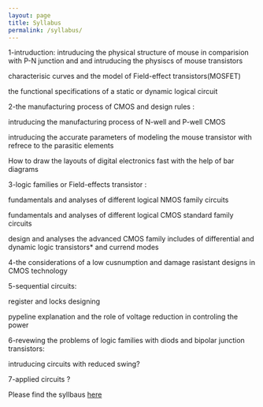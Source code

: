 ```yaml
---
layout: page
title: Syllabus
permalink: /syllabus/
---
```


1-<h>intruduction:</h><brd></brd>
intruducing the physical structure of mouse in comparision with P-N junction and and intruducing the physiscs of mouse transistors

characterisic curves and the model of Field-effect transistors(MOSFET)

the functional specifications of a static or dynamic logical circuit

2-the manufacturing process of CMOS and design rules :

intruducing the manufacturing process of N-well and P-well CMOS

intruducing the accurate parameters of modeling the mouse transistor with refrece to the parasitic elements

How to draw  the layouts of digital electronics fast with the  help of bar diagrams

3-logic families or Field-effects transistor :

fundamentals and analyses of different logical NMOS family circuits 

fundamentals and analyses of different logical CMOS standard family circuits 

design and analyses the advanced CMOS family includes of differential and dynamic logic transistors* and currend modes

4-the considerations of a low cusnumption and damage rasistant designs in CMOS technology

5-sequential circuits:

register and locks designing 

pypeline explanation   and the role of voltage reduction in controling the power

6-revewing the problems of logic families with diods and bipolar junction transistors:

intruducing circuits with reduced swing?

7-applied circuits
?




















Please find the syllbaus [here](/static_files/materials/Syllabus.pdf)